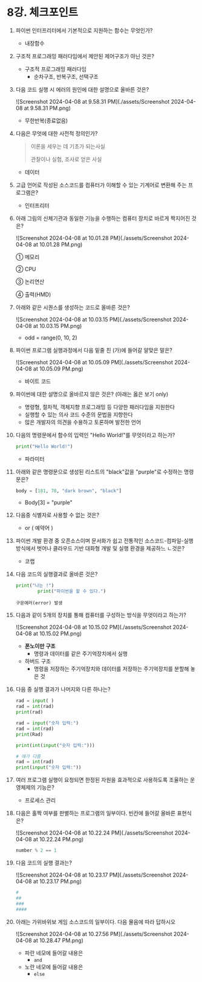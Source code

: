 # 8강. 체크포인트

1. 파이썬 인터프리터에서 기본적으로 지원하는 함수는 무엇인가?
   - 내장함수

2. 구조적 프로그래밍 패러다임에서 제안된 제어구조가 아닌 것은?

   - 구조적 프로그래밍 패러다임
     - 순차구조, 반복구조, 선택구조

3. 다음 코드 실행 시 에러의 원인에 대한 설명으로 올바른 것은?

   ![Screenshot 2024-04-08 at 9.58.31 PM](./assets/Screenshot 2024-04-08 at 9.58.31 PM.png)

   - 무한반복(종료없음)

4. 다음은 무엇에 대한 사전적 정의인가?

   > 이론을 세우는 데 기초가 되는사실
   >
   > 관찰이나 실험, 조사로 얻은 사실

   - 데이터

5. 고급 언어로 작성된 소스코드를 컴퓨터가 이해할 수 있는 기계어로 변환해 주는 프로그램은?

   - 인터프리터

6. 아래 그림의 신체기관과 동일한 기능을 수행하는 컴퓨터 장치로 바르게 짝지어진 것은?

   ![Screenshot 2024-04-08 at 10.01.28 PM](./assets/Screenshot 2024-04-08 at 10.01.28 PM.png)

   ① 메모리

   ② CPU

   ③ 논리연산

   ④ 출력(HMD)

7. 아래와 같은 시퀀스를 생성하는 코드로 올바른 것은?

   ![Screenshot 2024-04-08 at 10.03.15 PM](./assets/Screenshot 2024-04-08 at 10.03.15 PM.png)

   - odd = range(0, 10, 2)

8. 파이썬 프로그램 실행과정에서 다음 밑줄 친 (가)에 들어갈 알맞은 말은?

   ![Screenshot 2024-04-08 at 10.05.09 PM](./assets/Screenshot 2024-04-08 at 10.05.09 PM.png)

   - 바이트 코드

9. 파이썬에 대한 설명으로 올바르지 않은 것은? (아래는 옳은 보기 only)
   - 명령형, 절차적, 객체지향 프로그래밍 등 다양한 패러다임을 지원한다
   - 실행할 수 있는 의사 코드 수준의 문법을 지향한다
   - 많은 개발자의 의견을 수용하고 토론하며 발전한 언어

10. 다음의 명령문에서 함수의 입력인 "Hello World!"를 무엇이라고 하는가?

    ```python
    print("Hello World!")
    ```

    - 파라미터

11. 아래와 같은 명령문으로 생성된 리스트의 "black"값을 "purple"로 수정하는 명령문은?

    ```python
    body = [181, 78, "dark brown", "black"]
    ```

    - Body[3] = "purple"

12. 다음중 식별자로 사용할 수 없는 것은?

    - or ( 예약어 )

13. 파이썬 개발 환경 중 오픈소스이며 문서화가 쉽고 전통적인 소스코드-컴파일-실행 방식에서 벗어나 클라우드 기반 대화형 개발 및 실행 환경을 제공하느 ㄴ것은?

    - 코랩

14. 다음 코드의 실행결과로 올바른 것은?

    ```python
    print("나는 !")
    		print("파이썬을 할 수 있다.")
    ```

    ```
    구문에러(error) 발생
    ```

15. 다음과 같이 5개의 장치를 통해 컴퓨터를 구성하는 방식을 무엇이라고 하는가?

    ![Screenshot 2024-04-08 at 10.15.02 PM](./assets/Screenshot 2024-04-08 at 10.15.02 PM.png)

    - **폰노이만 구조**
      - 명령과 데이터를 같은 주기억장치에서 실행
    - 하버드 구조
      - 명령을 저장하는 주기억장치와 데이터를 저장하는 주기억장치를 분할해 놓은 것

16. 다음 중 실행 결과가 나머지와 다른 하나는?

    ```python
    rad = input( )
    rad = int(rad)
    print(rad)
    ```

    ```python
    rad = input("숫자 입력:")
    rad = int(rad)
    print(Rad)
    ```

    ```python
    print(int(input("숫자 입력:")))
    ```

    ```python
    # 얘가 다름
    rad = int(rad)
    print(input("숫자 입력:"))
    ```

17. 여러 프로그램 실행이 요청되면 한정된 자원을 효과적으로 사용하도록 조율하는 운영체제의 기능은?

    - 프로세스 관리

18. 다음은 홀짝 여부를 판별하는 프로그램의 일부이다. 빈칸에 들어갈 올바른 표현식은?

    ![Screenshot 2024-04-08 at 10.22.24 PM](./assets/Screenshot 2024-04-08 at 10.22.24 PM.png)

    ```python
    number % 2 == 1
    ```

19. 다음 코드의 실행 결과는?

    ![Screenshot 2024-04-08 at 10.23.17 PM](./assets/Screenshot 2024-04-08 at 10.23.17 PM.png)

    ```python
    #
    ##
    ###
    ####
    ```

20. 아래는 가위바위보 게임 소스코드의 일부이다. 다음 물음에 따라 답하시오

    ![Screenshot 2024-04-08 at 10.27.56 PM](./assets/Screenshot 2024-04-08 at 10.28.47 PM.png)

    - 파란 네모에 들어갈 내용은
      - `and`
    - 노란 네모에 들어갈 내용은
      - `else`